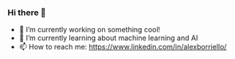### Hi there 👋

- 🔭 I’m currently working on something cool! 
- 🌱 I’m currently learning about machine learning and AI
- 📫 How to reach me: https://www.linkedin.com/in/alexborriello/

<!--
**alexandrab319/alexandrab319** is a ✨ _special_ ✨ repository because its `README.md` (this file) appears on your GitHub profile.

Here are some ideas to get you started:

- 🔭 I’m currently working on something cool! 
- 🌱 I’m currently learning about machine learning and AI
- 📫 How to reach me: https://www.linkedin.com/in/alexborriello/
-->
